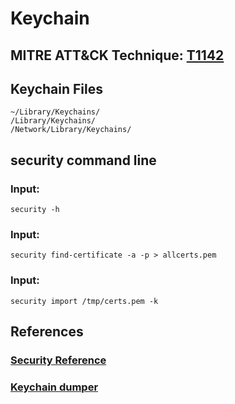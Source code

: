 #  Keychain

##  MITRE ATT&CK Technique: [T1142](https://attack.mitre.org/wiki/Technique/T1142)

##  Keychain Files

    ~/Library/Keychains/
    /Library/Keychains/
    /Network/Library/Keychains/

##  security command line
###  Input:
    security -h
###  Input:
    security find-certificate -a -p > allcerts.pem
###  Input:
    security import /tmp/certs.pem -k

## References

### [Security Reference](https://developer.apple.com/legacy/library/documentation/Darwin/Reference/ManPages/man1/security.1.html)

### [Keychain dumper](https://github.com/juuso/keychaindump)
